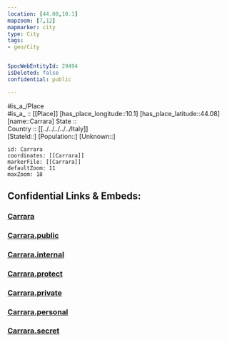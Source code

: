 ```yaml
---
location: [44.08,10.1] 
mapzoom: [7,12] 
mapmarker: city 
type: City
tags:
- geo/City


SpocWebEntityId: 29494
isDeleted: false
confidential: public

---
```

#is_a_/Place  
#is_a_ :: [[Place]] 
[has_place_longitude::10.1] 
[has_place_latitude::44.08] 
[name::Carrara] 
State ::  
Country :: [[../../../../../Italy]]  
[StateId::] 
[Population::] 
[Unknown::] 


```leaflet
id: Carrara
coordinates: [[Carrara]] 
markerFile: [[Carrara]] 
defaultZoom: 11 
maxZoom: 18
```


## Confidential Links & Embeds: 

### [Carrara](/_Standards/Earth/Continent/Europe/Europe~South/Italy/regions~Italy/Tuscany/Massa-Carrara/City/Carrara.md) 

### [Carrara.public](/_public/Earth/Continent/Europe/Europe~South/Italy/regions~Italy/Tuscany/Massa-Carrara/City/Carrara.public.md) 

### [Carrara.internal](/_internal/Earth/Continent/Europe/Europe~South/Italy/regions~Italy/Tuscany/Massa-Carrara/City/Carrara.internal.md) 

### [Carrara.protect](/_protect/Earth/Continent/Europe/Europe~South/Italy/regions~Italy/Tuscany/Massa-Carrara/City/Carrara.protect.md) 

### [Carrara.private](/_private/Earth/Continent/Europe/Europe~South/Italy/regions~Italy/Tuscany/Massa-Carrara/City/Carrara.private.md) 

### [Carrara.personal](/_personal/Earth/Continent/Europe/Europe~South/Italy/regions~Italy/Tuscany/Massa-Carrara/City/Carrara.personal.md) 

### [Carrara.secret](/_secret/Earth/Continent/Europe/Europe~South/Italy/regions~Italy/Tuscany/Massa-Carrara/City/Carrara.secret.md)

